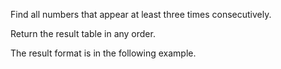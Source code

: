 Find all numbers that appear at least three times consecutively.

Return the result table in any order.

The result format is in the following example.